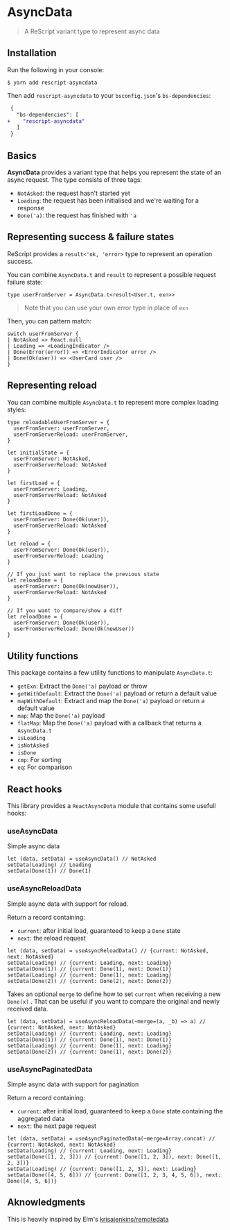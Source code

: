 # AsyncData

> A ReScript variant type to represent async data

## Installation

Run the following in your console:

```console
$ yarn add rescript-asyncdata
```

Then add `rescript-asyncdata` to your `bsconfig.json`'s `bs-dependencies`:

```diff
 {
   "bs-dependencies": [
+    "rescript-asyncdata"
   ]
 }
```

## Basics

**AsyncData** provides a variant type that helps you represent the state of an async request. The type consists of three tags:

- `NotAsked`: the request hasn't started yet
- `Loading`: the request has been initialised and we're waiting for a response
- `Done('a)`: the request has finished with `'a`

## Representing success & failure states

ReScript provides a `result<'ok, 'error>` type to represent an operation success.

You can combine `AsyncData.t` and `result` to represent a possible request failure state:

```reason
type userFromServer = AsyncData.t<result<User.t, exn>>
```

> Note that you can use your own error type in place of `exn`

Then, you can pattern match:

```reason
switch userFromServer {
| NotAsked => React.null
| Loading => <LoadingIndicator />
| Done(Error(error)) => <ErrorIndicator error />
| Done(Ok(user)) => <UserCard user />
}
```

## Representing reload

You can combine multiple `AsyncData.t` to represent more complex loading styles:

```reason
type reloadableUserFromServer = {
  userFromServer: userFromServer,
  userFromServerReload: userFromServer,
}

let initialState = {
  userFromServer: NotAsked,
  userFromServerReload: NotAsked
}

let firstLoad = {
  userFromServer: Loading,
  userFromServerReload: NotAsked
}

let firstLoadDone = {
  userFromServer: Done(Ok(user)),
  userFromServerReload: NotAsked
}

let reload = {
  userFromServer: Done(Ok(user)),
  userFromServerReload: Loading
}

// If you just want to replace the previous state
let reloadDone = {
  userFromServer: Done(Ok(newUser)),
  userFromServerReload: NotAsked
}

// If you want to compare/show a diff
let reloadDone = {
  userFromServer: Done(Ok(user)),
  userFromServerReload: Done(Ok(newUser))
}
```

## Utility functions

This package contains a few utility functions to manipulate `AsyncData.t`:

- `getExn`: Extract the `Done('a)` payload or throw
- `getWithDefault`: Extract the `Done('a)` payload or return a default value
- `mapWithDefault`: Extract and map the `Done('a)` payload or return a default value
- `map`: Map the `Done('a)` payload
- `flatMap`: Map the `Done('a)` payload with a callback that returns a `AsyncData.t`
- `isLoading`
- `isNotAsked`
- `isDone`
- `cmp`: For sorting
- `eq`: For comparison

## React hooks

This library provides a `ReactAsyncData` module that contains some usefull hooks:

### useAsyncData

Simple async data

```reason
let (data, setData) = useAsyncData() // NotAsked
setData(Loading) // Loading
setData(Done(1)) // Done(1)
```

### useAsyncReloadData

Simple async data with support for reload.

Return a record containing:
- `current`: after initial load, guaranteed to keep a `Done` state
- `next`: the reload request

```reason
let (data, setData) = useAsyncReloadData() // {current: NotAsked, next: NotAsked}
setData(Loading) // {current: Loading, next: Loading}
setData(Done(1)) // {current: Done(1), next: Done(1)}
setData(Loading) // {current: Done(1), next: Loading}
setData(Done(2)) // {current: Done(2), next: Done(2)}
```

Takes an optional `merge` to define how to set `current` when receiving a new `Done(x)` .
That can be useful if you want to compare the original and newly received data.

```reason
let (data, setData) = useAsyncReloadData(~merge=(a, _b) => a) // {current: NotAsked, next: NotAsked}
setData(Loading) // {current: Loading, next: Loading}
setData(Done(1)) // {current: Done(1), next: Done(1)}
setData(Loading) // {current: Done(1), next: Loading}
setData(Done(2)) // {current: Done(1), next: Done(2)}
```

### useAsyncPaginatedData

Simple async data with support for pagination

Return a record containing:
- `current`: after initial load, guaranteed to keep a `Done` state containing the aggregated data
- `next`: the next page request

```reason
let (data, setData) = useAsyncPaginatedData(~merge=Array.concat) // {current: NotAsked, next: NotAsked}
setData(Loading) // {current: Loading, next: Loading}
setData(Done([1, 2, 3])) // {current: Done([1, 2, 3]), next: Done([1, 2, 3])}
setData(Loading) // {current: Done([1, 2, 3]), next: Loading}
setData(Done([4, 5, 6])) // {current: Done([1, 2, 3, 4, 5, 6]), next: Done([4, 5, 6])}
```

## Aknowledgments

This is heavily inspired by Elm's [krisajenkins/remotedata](https://github.com/krisajenkins/remotedata)

